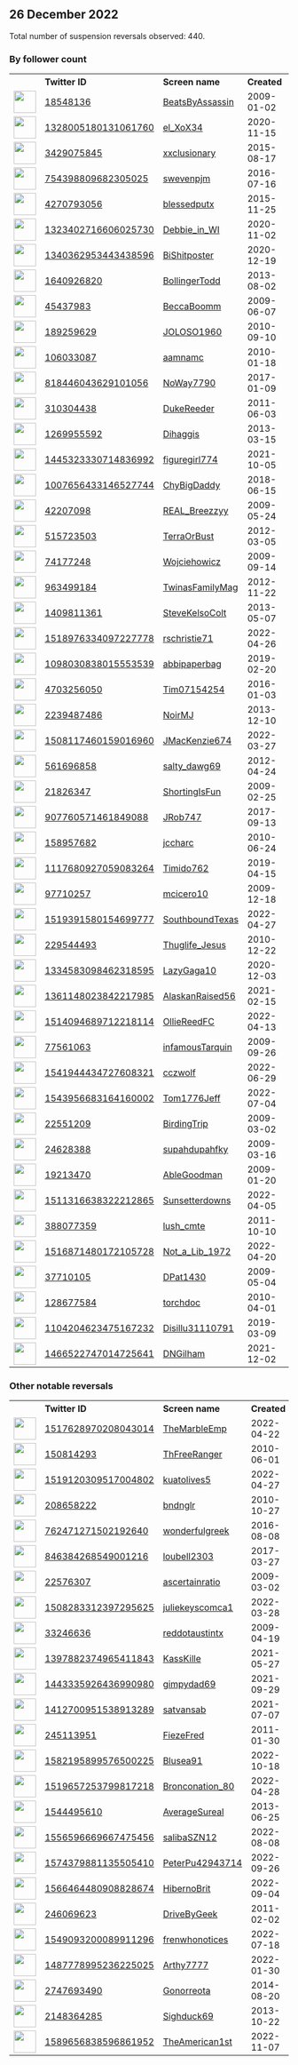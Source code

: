 
## 26 December 2022
Total number of suspension reversals observed: 440.

### By follower count
<table><tr><th></th><th align="left">Twitter ID</th><th align="left">Screen name</th>
<th align="left">Created</th><th align="left">Status</th><th align="left">Suspended</th><th align="left">Followers</th>
<tr><td><a href="https://pbs.twimg.com/profile_images/1613475308124114945/1QJT2Q8h_normal.jpg"><img src="https://pbs.twimg.com/profile_images/1613475308124114945/1QJT2Q8h_normal.jpg" width="40px" height="40px" align="center"/></a></td><td><a href="https://twitter.com/intent/user?user_id=18548136">18548136</a></td><td><a href="https://twitter.com/BeatsByAssassin">BeatsByAssassin</a></td><td>2009-01-02</td><td align="center"></td><td>2022-12-02</td><td>2242048</td></tr>
<tr><td><a href="https://pbs.twimg.com/profile_images/1626401510971084808/_Yq1TSKA_normal.jpg"><img src="https://pbs.twimg.com/profile_images/1626401510971084808/_Yq1TSKA_normal.jpg" width="40px" height="40px" align="center"/></a></td><td><a href="https://twitter.com/intent/user?user_id=1328005180131061760">1328005180131061760</a></td><td><a href="https://twitter.com/el_XoX34">el_XoX34</a></td><td>2020-11-15</td><td align="center"></td><td>2022-12-16</td><td>71403</td></tr>
<tr><td><a href="https://pbs.twimg.com/profile_images/1567398611155034117/N0JzV2p8_normal.jpg"><img src="https://pbs.twimg.com/profile_images/1567398611155034117/N0JzV2p8_normal.jpg" width="40px" height="40px" align="center"/></a></td><td><a href="https://twitter.com/intent/user?user_id=3429075845">3429075845</a></td><td><a href="https://twitter.com/xxclusionary">xxclusionary</a></td><td>2015-08-17</td><td align="center"></td><td>2022-12-12</td><td>34517</td></tr>
<tr><td><a href="https://pbs.twimg.com/profile_images/1333881721297702913/1j-4Cdux_normal.jpg"><img src="https://pbs.twimg.com/profile_images/1333881721297702913/1j-4Cdux_normal.jpg" width="40px" height="40px" align="center"/></a></td><td><a href="https://twitter.com/intent/user?user_id=754398809682305025">754398809682305025</a></td><td><a href="https://twitter.com/swevenpjm">swevenpjm</a></td><td>2016-07-16</td><td align="center"></td><td></td><td>27830</td></tr>
<tr><td><a href="https://pbs.twimg.com/profile_images/1661817397227954186/1IUsyjgh_normal.jpg"><img src="https://pbs.twimg.com/profile_images/1661817397227954186/1IUsyjgh_normal.jpg" width="40px" height="40px" align="center"/></a></td><td><a href="https://twitter.com/intent/user?user_id=4270793056">4270793056</a></td><td><a href="https://twitter.com/blessedputx">blessedputx</a></td><td>2015-11-25</td><td align="center"></td><td>2022-12-18</td><td>24548</td></tr>
<tr><td><a href="https://pbs.twimg.com/profile_images/1534257210821332995/Uo_gFwJQ_normal.jpg"><img src="https://pbs.twimg.com/profile_images/1534257210821332995/Uo_gFwJQ_normal.jpg" width="40px" height="40px" align="center"/></a></td><td><a href="https://twitter.com/intent/user?user_id=1323402716606025730">1323402716606025730</a></td><td><a href="https://twitter.com/Debbie_in_WI">Debbie_in_WI</a></td><td>2020-11-02</td><td align="center"></td><td></td><td>22633</td></tr>
<tr><td><a href="https://pbs.twimg.com/profile_images/1589419435017867264/KDdOIucU_normal.jpg"><img src="https://pbs.twimg.com/profile_images/1589419435017867264/KDdOIucU_normal.jpg" width="40px" height="40px" align="center"/></a></td><td><a href="https://twitter.com/intent/user?user_id=1340362953443438596">1340362953443438596</a></td><td><a href="https://twitter.com/BiShitposter">BiShitposter</a></td><td>2020-12-19</td><td align="center">🚫</td><td>2022-11-15</td><td>18464</td></tr>
<tr><td><a href="https://pbs.twimg.com/profile_images/1665143392773320706/cEPvthDc_normal.jpg"><img src="https://pbs.twimg.com/profile_images/1665143392773320706/cEPvthDc_normal.jpg" width="40px" height="40px" align="center"/></a></td><td><a href="https://twitter.com/intent/user?user_id=1640926820">1640926820</a></td><td><a href="https://twitter.com/BollingerTodd">BollingerTodd</a></td><td>2013-08-02</td><td align="center"></td><td>2022-10-27</td><td>17330</td></tr>
<tr><td><a href="https://pbs.twimg.com/profile_images/1020740579867668480/AnTSebtH_normal.jpg"><img src="https://pbs.twimg.com/profile_images/1020740579867668480/AnTSebtH_normal.jpg" width="40px" height="40px" align="center"/></a></td><td><a href="https://twitter.com/intent/user?user_id=45437983">45437983</a></td><td><a href="https://twitter.com/BeccaBoomm">BeccaBoomm</a></td><td>2009-06-07</td><td align="center"></td><td></td><td>15655</td></tr>
<tr><td><a href="https://pbs.twimg.com/profile_images/1615337711279259648/M4P3gPFB_normal.jpg"><img src="https://pbs.twimg.com/profile_images/1615337711279259648/M4P3gPFB_normal.jpg" width="40px" height="40px" align="center"/></a></td><td><a href="https://twitter.com/intent/user?user_id=189259629">189259629</a></td><td><a href="https://twitter.com/JOLOSO1960">JOLOSO1960</a></td><td>2010-09-10</td><td align="center"></td><td>2022-12-16</td><td>12601</td></tr>
<tr><td><a href="https://pbs.twimg.com/profile_images/1661103312467361792/CmfTyBJC_normal.jpg"><img src="https://pbs.twimg.com/profile_images/1661103312467361792/CmfTyBJC_normal.jpg" width="40px" height="40px" align="center"/></a></td><td><a href="https://twitter.com/intent/user?user_id=106033087">106033087</a></td><td><a href="https://twitter.com/aamnamc">aamnamc</a></td><td>2010-01-18</td><td align="center"></td><td>2022-11-23</td><td>11603</td></tr>
<tr><td><a href="https://pbs.twimg.com/profile_images/1288139581582344202/PZf0qygX_normal.jpg"><img src="https://pbs.twimg.com/profile_images/1288139581582344202/PZf0qygX_normal.jpg" width="40px" height="40px" align="center"/></a></td><td><a href="https://twitter.com/intent/user?user_id=818446043629101056">818446043629101056</a></td><td><a href="https://twitter.com/NoWay7790">NoWay7790</a></td><td>2017-01-09</td><td align="center"></td><td></td><td>11277</td></tr>
<tr><td><a href="https://pbs.twimg.com/profile_images/1615095407369162752/OcsovFgB_normal.jpg"><img src="https://pbs.twimg.com/profile_images/1615095407369162752/OcsovFgB_normal.jpg" width="40px" height="40px" align="center"/></a></td><td><a href="https://twitter.com/intent/user?user_id=310304438">310304438</a></td><td><a href="https://twitter.com/DukeReeder">DukeReeder</a></td><td>2011-06-03</td><td align="center">🚫</td><td>2022-12-16</td><td>9888</td></tr>
<tr><td><a href="https://pbs.twimg.com/profile_images/1661834806336823308/opOdT19U_normal.jpg"><img src="https://pbs.twimg.com/profile_images/1661834806336823308/opOdT19U_normal.jpg" width="40px" height="40px" align="center"/></a></td><td><a href="https://twitter.com/intent/user?user_id=1269955592">1269955592</a></td><td><a href="https://twitter.com/Dihaggis">Dihaggis</a></td><td>2013-03-15</td><td align="center"></td><td></td><td>9450</td></tr>
<tr><td><a href="https://pbs.twimg.com/profile_images/1666798679666114562/Dp78h3ne_normal.jpg"><img src="https://pbs.twimg.com/profile_images/1666798679666114562/Dp78h3ne_normal.jpg" width="40px" height="40px" align="center"/></a></td><td><a href="https://twitter.com/intent/user?user_id=1445323330714836992">1445323330714836992</a></td><td><a href="https://twitter.com/figuregirl774">figuregirl774</a></td><td>2021-10-05</td><td align="center"></td><td>2022-08-01</td><td>9068</td></tr>
<tr><td><a href="https://pbs.twimg.com/profile_images/1210214150489673728/SqPCfmNt_normal.jpg"><img src="https://pbs.twimg.com/profile_images/1210214150489673728/SqPCfmNt_normal.jpg" width="40px" height="40px" align="center"/></a></td><td><a href="https://twitter.com/intent/user?user_id=1007656433146527744">1007656433146527744</a></td><td><a href="https://twitter.com/ChyBigDaddy">ChyBigDaddy</a></td><td>2018-06-15</td><td align="center"></td><td></td><td>8945</td></tr>
<tr><td><a href="https://pbs.twimg.com/profile_images/1055453188768391169/JCP3Dm9h_normal.jpg"><img src="https://pbs.twimg.com/profile_images/1055453188768391169/JCP3Dm9h_normal.jpg" width="40px" height="40px" align="center"/></a></td><td><a href="https://twitter.com/intent/user?user_id=42207098">42207098</a></td><td><a href="https://twitter.com/REAL_Breezzyy">REAL_Breezzyy</a></td><td>2009-05-24</td><td align="center"></td><td></td><td>8892</td></tr>
<tr><td><a href="https://pbs.twimg.com/profile_images/1572068120042283008/svpem-c2_normal.jpg"><img src="https://pbs.twimg.com/profile_images/1572068120042283008/svpem-c2_normal.jpg" width="40px" height="40px" align="center"/></a></td><td><a href="https://twitter.com/intent/user?user_id=515723503">515723503</a></td><td><a href="https://twitter.com/TerraOrBust">TerraOrBust</a></td><td>2012-03-05</td><td align="center"></td><td>2022-11-29</td><td>8520</td></tr>
<tr><td><a href="https://pbs.twimg.com/profile_images/614301890445094912/XN6vFNlf_normal.jpg"><img src="https://pbs.twimg.com/profile_images/614301890445094912/XN6vFNlf_normal.jpg" width="40px" height="40px" align="center"/></a></td><td><a href="https://twitter.com/intent/user?user_id=74177248">74177248</a></td><td><a href="https://twitter.com/Wojciehowicz">Wojciehowicz</a></td><td>2009-09-14</td><td align="center"></td><td></td><td>7946</td></tr>
<tr><td><a href="https://pbs.twimg.com/profile_images/680398041635926016/evBk7euv_normal.jpg"><img src="https://pbs.twimg.com/profile_images/680398041635926016/evBk7euv_normal.jpg" width="40px" height="40px" align="center"/></a></td><td><a href="https://twitter.com/intent/user?user_id=963499184">963499184</a></td><td><a href="https://twitter.com/TwinasFamilyMag">TwinasFamilyMag</a></td><td>2012-11-22</td><td align="center">👋</td><td>2022-10-28</td><td>7689</td></tr>
<tr><td><a href="https://pbs.twimg.com/profile_images/1120812082952380417/zPC7uuvw_normal.jpg"><img src="https://pbs.twimg.com/profile_images/1120812082952380417/zPC7uuvw_normal.jpg" width="40px" height="40px" align="center"/></a></td><td><a href="https://twitter.com/intent/user?user_id=1409811361">1409811361</a></td><td><a href="https://twitter.com/SteveKelsoColt">SteveKelsoColt</a></td><td>2013-05-07</td><td align="center"></td><td></td><td>7608</td></tr>
<tr><td><a href="https://pbs.twimg.com/profile_images/1665369833129623554/4ZVKC5fh_normal.jpg"><img src="https://pbs.twimg.com/profile_images/1665369833129623554/4ZVKC5fh_normal.jpg" width="40px" height="40px" align="center"/></a></td><td><a href="https://twitter.com/intent/user?user_id=1518976334097227778">1518976334097227778</a></td><td><a href="https://twitter.com/rschristie71">rschristie71</a></td><td>2022-04-26</td><td align="center"></td><td>2022-12-01</td><td>7375</td></tr>
<tr><td><a href="https://pbs.twimg.com/profile_images/1669016700371566593/Is6W1ZdS_normal.jpg"><img src="https://pbs.twimg.com/profile_images/1669016700371566593/Is6W1ZdS_normal.jpg" width="40px" height="40px" align="center"/></a></td><td><a href="https://twitter.com/intent/user?user_id=1098030838015553539">1098030838015553539</a></td><td><a href="https://twitter.com/abbipaperbag">abbipaperbag</a></td><td>2019-02-20</td><td align="center"></td><td>2022-11-29</td><td>7093</td></tr>
<tr><td><a href="https://pbs.twimg.com/profile_images/1338809973778878464/EIjdyyl4_normal.jpg"><img src="https://pbs.twimg.com/profile_images/1338809973778878464/EIjdyyl4_normal.jpg" width="40px" height="40px" align="center"/></a></td><td><a href="https://twitter.com/intent/user?user_id=4703256050">4703256050</a></td><td><a href="https://twitter.com/Tim07154254">Tim07154254</a></td><td>2016-01-03</td><td align="center"></td><td>2022-11-23</td><td>6144</td></tr>
<tr><td><a href="https://pbs.twimg.com/profile_images/1670596225492570113/tXMmPHmK_normal.jpg"><img src="https://pbs.twimg.com/profile_images/1670596225492570113/tXMmPHmK_normal.jpg" width="40px" height="40px" align="center"/></a></td><td><a href="https://twitter.com/intent/user?user_id=2239487486">2239487486</a></td><td><a href="https://twitter.com/NoirMJ">NoirMJ</a></td><td>2013-12-10</td><td align="center"></td><td>2022-11-21</td><td>6081</td></tr>
<tr><td><a href="https://pbs.twimg.com/profile_images/1607432244175544320/l3PraGH8_normal.jpg"><img src="https://pbs.twimg.com/profile_images/1607432244175544320/l3PraGH8_normal.jpg" width="40px" height="40px" align="center"/></a></td><td><a href="https://twitter.com/intent/user?user_id=1508117460159016960">1508117460159016960</a></td><td><a href="https://twitter.com/JMacKenzie674">JMacKenzie674</a></td><td>2022-03-27</td><td align="center">🚫</td><td>2022-08-13</td><td>4998</td></tr>
<tr><td><a href="https://pbs.twimg.com/profile_images/1669104399392595970/AUZkxSxm_normal.jpg"><img src="https://pbs.twimg.com/profile_images/1669104399392595970/AUZkxSxm_normal.jpg" width="40px" height="40px" align="center"/></a></td><td><a href="https://twitter.com/intent/user?user_id=561696858">561696858</a></td><td><a href="https://twitter.com/salty_dawg69">salty_dawg69</a></td><td>2012-04-24</td><td align="center"></td><td></td><td>4361</td></tr>
<tr><td><a href="https://pbs.twimg.com/profile_images/1192989829954453504/6RFH_h7r_normal.jpg"><img src="https://pbs.twimg.com/profile_images/1192989829954453504/6RFH_h7r_normal.jpg" width="40px" height="40px" align="center"/></a></td><td><a href="https://twitter.com/intent/user?user_id=21826347">21826347</a></td><td><a href="https://twitter.com/ShortingIsFun">ShortingIsFun</a></td><td>2009-02-25</td><td align="center"></td><td>2022-12-16</td><td>4243</td></tr>
<tr><td><a href="https://pbs.twimg.com/profile_images/925109757316423681/kimlgStL_normal.jpg"><img src="https://pbs.twimg.com/profile_images/925109757316423681/kimlgStL_normal.jpg" width="40px" height="40px" align="center"/></a></td><td><a href="https://twitter.com/intent/user?user_id=907760571461849088">907760571461849088</a></td><td><a href="https://twitter.com/JRob747">JRob747</a></td><td>2017-09-13</td><td align="center"></td><td></td><td>4091</td></tr>
<tr><td><a href="https://pbs.twimg.com/profile_images/1667993287050014720/74qfiafs_normal.jpg"><img src="https://pbs.twimg.com/profile_images/1667993287050014720/74qfiafs_normal.jpg" width="40px" height="40px" align="center"/></a></td><td><a href="https://twitter.com/intent/user?user_id=158957682">158957682</a></td><td><a href="https://twitter.com/jccharc">jccharc</a></td><td>2010-06-24</td><td align="center"></td><td></td><td>3971</td></tr>
<tr><td><a href="https://pbs.twimg.com/profile_images/1545040542425354242/t1tQhr5l_normal.jpg"><img src="https://pbs.twimg.com/profile_images/1545040542425354242/t1tQhr5l_normal.jpg" width="40px" height="40px" align="center"/></a></td><td><a href="https://twitter.com/intent/user?user_id=1117680927059083264">1117680927059083264</a></td><td><a href="https://twitter.com/Timido762">Timido762</a></td><td>2019-04-15</td><td align="center"></td><td>2022-11-30</td><td>3898</td></tr>
<tr><td><a href="https://pbs.twimg.com/profile_images/826441154455535616/UpnbkRRj_normal.jpg"><img src="https://pbs.twimg.com/profile_images/826441154455535616/UpnbkRRj_normal.jpg" width="40px" height="40px" align="center"/></a></td><td><a href="https://twitter.com/intent/user?user_id=97710257">97710257</a></td><td><a href="https://twitter.com/mcicero10">mcicero10</a></td><td>2009-12-18</td><td align="center"></td><td></td><td>3713</td></tr>
<tr><td><a href="https://pbs.twimg.com/profile_images/1665741377781506052/p3faygte_normal.jpg"><img src="https://pbs.twimg.com/profile_images/1665741377781506052/p3faygte_normal.jpg" width="40px" height="40px" align="center"/></a></td><td><a href="https://twitter.com/intent/user?user_id=1519391580154699777">1519391580154699777</a></td><td><a href="https://twitter.com/SouthboundTexas">SouthboundTexas</a></td><td>2022-04-27</td><td align="center"></td><td>2022-11-21</td><td>3632</td></tr>
<tr><td><a href="https://pbs.twimg.com/profile_images/1637367251404824577/A4IgT1mD_normal.jpg"><img src="https://pbs.twimg.com/profile_images/1637367251404824577/A4IgT1mD_normal.jpg" width="40px" height="40px" align="center"/></a></td><td><a href="https://twitter.com/intent/user?user_id=229544493">229544493</a></td><td><a href="https://twitter.com/Thuglife_Jesus">Thuglife_Jesus</a></td><td>2010-12-22</td><td align="center"></td><td></td><td>3382</td></tr>
<tr><td><a href="https://pbs.twimg.com/profile_images/1429128337990066187/33kTyeFT_normal.jpg"><img src="https://pbs.twimg.com/profile_images/1429128337990066187/33kTyeFT_normal.jpg" width="40px" height="40px" align="center"/></a></td><td><a href="https://twitter.com/intent/user?user_id=1334583098462318595">1334583098462318595</a></td><td><a href="https://twitter.com/LazyGaga10">LazyGaga10</a></td><td>2020-12-03</td><td align="center"></td><td>2022-12-06</td><td>3364</td></tr>
<tr><td><a href="https://pbs.twimg.com/profile_images/1658692380248391692/JcSynj24_normal.jpg"><img src="https://pbs.twimg.com/profile_images/1658692380248391692/JcSynj24_normal.jpg" width="40px" height="40px" align="center"/></a></td><td><a href="https://twitter.com/intent/user?user_id=1361148023842217985">1361148023842217985</a></td><td><a href="https://twitter.com/AlaskanRaised56">AlaskanRaised56</a></td><td>2021-02-15</td><td align="center"></td><td></td><td>3291</td></tr>
<tr><td><a href="https://pbs.twimg.com/profile_images/1514097289530605574/bh7Xxn8p_normal.jpg"><img src="https://pbs.twimg.com/profile_images/1514097289530605574/bh7Xxn8p_normal.jpg" width="40px" height="40px" align="center"/></a></td><td><a href="https://twitter.com/intent/user?user_id=1514094689712218114">1514094689712218114</a></td><td><a href="https://twitter.com/OllieReedFC">OllieReedFC</a></td><td>2022-04-13</td><td align="center"></td><td>2022-11-22</td><td>3269</td></tr>
<tr><td><a href="https://pbs.twimg.com/profile_images/1608601377550344196/xDu6QJyY_normal.jpg"><img src="https://pbs.twimg.com/profile_images/1608601377550344196/xDu6QJyY_normal.jpg" width="40px" height="40px" align="center"/></a></td><td><a href="https://twitter.com/intent/user?user_id=77561063">77561063</a></td><td><a href="https://twitter.com/infamousTarquin">infamousTarquin</a></td><td>2009-09-26</td><td align="center"></td><td></td><td>3234</td></tr>
<tr><td><a href="https://pbs.twimg.com/profile_images/1621268177689911297/RkhO3Ku4_normal.jpg"><img src="https://pbs.twimg.com/profile_images/1621268177689911297/RkhO3Ku4_normal.jpg" width="40px" height="40px" align="center"/></a></td><td><a href="https://twitter.com/intent/user?user_id=1541944434727608321">1541944434727608321</a></td><td><a href="https://twitter.com/cczwolf">cczwolf</a></td><td>2022-06-29</td><td align="center">🚫</td><td>2022-12-01</td><td>3133</td></tr>
<tr><td><a href="https://pbs.twimg.com/profile_images/1556819329588527104/nHwYnIyd_normal.jpg"><img src="https://pbs.twimg.com/profile_images/1556819329588527104/nHwYnIyd_normal.jpg" width="40px" height="40px" align="center"/></a></td><td><a href="https://twitter.com/intent/user?user_id=1543956683164160002">1543956683164160002</a></td><td><a href="https://twitter.com/Tom1776Jeff">Tom1776Jeff</a></td><td>2022-07-04</td><td align="center">🚫</td><td>2022-10-23</td><td>3127</td></tr>
<tr><td><a href="https://pbs.twimg.com/profile_images/1269101989444517888/D5YV1qNm_normal.jpg"><img src="https://pbs.twimg.com/profile_images/1269101989444517888/D5YV1qNm_normal.jpg" width="40px" height="40px" align="center"/></a></td><td><a href="https://twitter.com/intent/user?user_id=22551209">22551209</a></td><td><a href="https://twitter.com/BirdingTrip">BirdingTrip</a></td><td>2009-03-02</td><td align="center"></td><td></td><td>3091</td></tr>
<tr><td><a href="https://pbs.twimg.com/profile_images/1106754566769393664/nQjrURhg_normal.jpg"><img src="https://pbs.twimg.com/profile_images/1106754566769393664/nQjrURhg_normal.jpg" width="40px" height="40px" align="center"/></a></td><td><a href="https://twitter.com/intent/user?user_id=24628388">24628388</a></td><td><a href="https://twitter.com/supahdupahfky">supahdupahfky</a></td><td>2009-03-16</td><td align="center"></td><td></td><td>3089</td></tr>
<tr><td><a href="https://pbs.twimg.com/profile_images/1965906027/AboutMeJRW2_128_normal.jpg"><img src="https://pbs.twimg.com/profile_images/1965906027/AboutMeJRW2_128_normal.jpg" width="40px" height="40px" align="center"/></a></td><td><a href="https://twitter.com/intent/user?user_id=19213470">19213470</a></td><td><a href="https://twitter.com/AbleGoodman">AbleGoodman</a></td><td>2009-01-20</td><td align="center">🚫</td><td></td><td>3056</td></tr>
<tr><td><a href="https://pbs.twimg.com/profile_images/1645607857931579393/iwcr1lpT_normal.jpg"><img src="https://pbs.twimg.com/profile_images/1645607857931579393/iwcr1lpT_normal.jpg" width="40px" height="40px" align="center"/></a></td><td><a href="https://twitter.com/intent/user?user_id=1511316638322212865">1511316638322212865</a></td><td><a href="https://twitter.com/Sunsetterdowns">Sunsetterdowns</a></td><td>2022-04-05</td><td align="center"></td><td>2022-07-16</td><td>2957</td></tr>
<tr><td><a href="https://pbs.twimg.com/profile_images/722563659851915265/2G47svNE_normal.jpg"><img src="https://pbs.twimg.com/profile_images/722563659851915265/2G47svNE_normal.jpg" width="40px" height="40px" align="center"/></a></td><td><a href="https://twitter.com/intent/user?user_id=388077359">388077359</a></td><td><a href="https://twitter.com/lush_cmte">lush_cmte</a></td><td>2011-10-10</td><td align="center"></td><td></td><td>2951</td></tr>
<tr><td><a href="https://pbs.twimg.com/profile_images/1655062481725964289/78uV6f1E_normal.jpg"><img src="https://pbs.twimg.com/profile_images/1655062481725964289/78uV6f1E_normal.jpg" width="40px" height="40px" align="center"/></a></td><td><a href="https://twitter.com/intent/user?user_id=1516871480172105728">1516871480172105728</a></td><td><a href="https://twitter.com/Not_a_Lib_1972">Not_a_Lib_1972</a></td><td>2022-04-20</td><td align="center"></td><td>2022-10-21</td><td>2870</td></tr>
<tr><td><a href="https://pbs.twimg.com/profile_images/3605888935/4f275ae7ba4f00020b10c950d50fad1c_normal.png"><img src="https://pbs.twimg.com/profile_images/3605888935/4f275ae7ba4f00020b10c950d50fad1c_normal.png" width="40px" height="40px" align="center"/></a></td><td><a href="https://twitter.com/intent/user?user_id=37710105">37710105</a></td><td><a href="https://twitter.com/DPat1430">DPat1430</a></td><td>2009-05-04</td><td align="center"></td><td></td><td>2725</td></tr>
<tr><td><a href="https://pbs.twimg.com/profile_images/1084271042024169473/Xe-Ft2Hs_normal.jpg"><img src="https://pbs.twimg.com/profile_images/1084271042024169473/Xe-Ft2Hs_normal.jpg" width="40px" height="40px" align="center"/></a></td><td><a href="https://twitter.com/intent/user?user_id=128677584">128677584</a></td><td><a href="https://twitter.com/torchdoc">torchdoc</a></td><td>2010-04-01</td><td align="center"></td><td></td><td>2703</td></tr>
<tr><td><a href="https://pbs.twimg.com/profile_images/1112152875696701441/sZ7TWdpd_normal.jpg"><img src="https://pbs.twimg.com/profile_images/1112152875696701441/sZ7TWdpd_normal.jpg" width="40px" height="40px" align="center"/></a></td><td><a href="https://twitter.com/intent/user?user_id=1104204623475167232">1104204623475167232</a></td><td><a href="https://twitter.com/Disillu31110791">Disillu31110791</a></td><td>2019-03-09</td><td align="center"></td><td></td><td>2507</td></tr>
<tr><td><a href="https://pbs.twimg.com/profile_images/1470845454426517510/AZWv9vOw_normal.jpg"><img src="https://pbs.twimg.com/profile_images/1470845454426517510/AZWv9vOw_normal.jpg" width="40px" height="40px" align="center"/></a></td><td><a href="https://twitter.com/intent/user?user_id=1466522747014725641">1466522747014725641</a></td><td><a href="https://twitter.com/DNGilham">DNGilham</a></td><td>2021-12-02</td><td align="center"></td><td>2022-07-22</td><td>2490</td></tr>
</table>

### Other notable reversals
<table><tr><th></th><th align="left">Twitter ID</th><th align="left">Screen name</th>
<th align="left">Created</th><th align="left">Status</th><th align="left">Suspended</th><th align="left">Followers</th>
<tr><td><a href="https://pbs.twimg.com/profile_images/1609015181597720577/6WTMscTR_normal.jpg"><img src="https://pbs.twimg.com/profile_images/1609015181597720577/6WTMscTR_normal.jpg" width="40px" height="40px" align="center"/></a></td><td><a href="https://twitter.com/intent/user?user_id=1517628970208043014">1517628970208043014</a></td><td><a href="https://twitter.com/TheMarbleEmp">TheMarbleEmp</a></td><td>2022-04-22</td><td align="center">🚫</td><td>2022-08-21</td><td>822</td></tr>
<tr><td><a href="https://pbs.twimg.com/profile_images/1515746100199792644/i3S3Iuwh_normal.jpg"><img src="https://pbs.twimg.com/profile_images/1515746100199792644/i3S3Iuwh_normal.jpg" width="40px" height="40px" align="center"/></a></td><td><a href="https://twitter.com/intent/user?user_id=150814293">150814293</a></td><td><a href="https://twitter.com/ThFreeRanger">ThFreeRanger</a></td><td>2010-06-01</td><td align="center"></td><td>2022-12-21</td><td>470</td></tr>
<tr><td><a href="https://pbs.twimg.com/profile_images/1519120623016026114/rwzkOFrc_normal.jpg"><img src="https://pbs.twimg.com/profile_images/1519120623016026114/rwzkOFrc_normal.jpg" width="40px" height="40px" align="center"/></a></td><td><a href="https://twitter.com/intent/user?user_id=1519120309517004802">1519120309517004802</a></td><td><a href="https://twitter.com/kuatolives5">kuatolives5</a></td><td>2022-04-27</td><td align="center"></td><td>2022-11-30</td><td>824</td></tr>
<tr><td><a href="https://pbs.twimg.com/profile_images/802507740144959488/jwMH-YvO_normal.jpg"><img src="https://pbs.twimg.com/profile_images/802507740144959488/jwMH-YvO_normal.jpg" width="40px" height="40px" align="center"/></a></td><td><a href="https://twitter.com/intent/user?user_id=208658222">208658222</a></td><td><a href="https://twitter.com/bndnglr">bndnglr</a></td><td>2010-10-27</td><td align="center"></td><td>2022-12-16</td><td>104</td></tr>
<tr><td><a href="https://pbs.twimg.com/profile_images/832417002912411654/mrUj63Cv_normal.jpg"><img src="https://pbs.twimg.com/profile_images/832417002912411654/mrUj63Cv_normal.jpg" width="40px" height="40px" align="center"/></a></td><td><a href="https://twitter.com/intent/user?user_id=762471271502192640">762471271502192640</a></td><td><a href="https://twitter.com/wonderfulgreek">wonderfulgreek</a></td><td>2016-08-08</td><td align="center"></td><td>2022-12-17</td><td>220</td></tr>
<tr><td><a href="https://pbs.twimg.com/profile_images/1635810003796754432/tueKKtfE_normal.jpg"><img src="https://pbs.twimg.com/profile_images/1635810003796754432/tueKKtfE_normal.jpg" width="40px" height="40px" align="center"/></a></td><td><a href="https://twitter.com/intent/user?user_id=846384268549001216">846384268549001216</a></td><td><a href="https://twitter.com/loubell2303">loubell2303</a></td><td>2017-03-27</td><td align="center"></td><td>2022-11-30</td><td>308</td></tr>
<tr><td><a href="https://pbs.twimg.com/profile_images/1587256219009519616/WyjpFTSV_normal.jpg"><img src="https://pbs.twimg.com/profile_images/1587256219009519616/WyjpFTSV_normal.jpg" width="40px" height="40px" align="center"/></a></td><td><a href="https://twitter.com/intent/user?user_id=22576307">22576307</a></td><td><a href="https://twitter.com/ascertainratio">ascertainratio</a></td><td>2009-03-02</td><td align="center"></td><td>2022-11-06</td><td>475</td></tr>
<tr><td><a href="https://pbs.twimg.com/profile_images/1508424914163937285/odD7_tBP_normal.jpg"><img src="https://pbs.twimg.com/profile_images/1508424914163937285/odD7_tBP_normal.jpg" width="40px" height="40px" align="center"/></a></td><td><a href="https://twitter.com/intent/user?user_id=1508283312397295625">1508283312397295625</a></td><td><a href="https://twitter.com/juliekeyscomca1">juliekeyscomca1</a></td><td>2022-03-28</td><td align="center"></td><td>2022-12-16</td><td>725</td></tr>
<tr><td><a href="https://pbs.twimg.com/profile_images/987748634157608960/cX56hURB_normal.jpg"><img src="https://pbs.twimg.com/profile_images/987748634157608960/cX56hURB_normal.jpg" width="40px" height="40px" align="center"/></a></td><td><a href="https://twitter.com/intent/user?user_id=33246636">33246636</a></td><td><a href="https://twitter.com/reddotaustintx">reddotaustintx</a></td><td>2009-04-19</td><td align="center"></td><td>2022-12-01</td><td>2033</td></tr>
<tr><td><a href="https://pbs.twimg.com/profile_images/1458867251138936843/ySpfLRXF_normal.jpg"><img src="https://pbs.twimg.com/profile_images/1458867251138936843/ySpfLRXF_normal.jpg" width="40px" height="40px" align="center"/></a></td><td><a href="https://twitter.com/intent/user?user_id=1397882374965411843">1397882374965411843</a></td><td><a href="https://twitter.com/KassKille">KassKille</a></td><td>2021-05-27</td><td align="center"></td><td>2022-12-19</td><td>807</td></tr>
<tr><td><a href="https://pbs.twimg.com/profile_images/1668480045004750849/NEAXBXnG_normal.jpg"><img src="https://pbs.twimg.com/profile_images/1668480045004750849/NEAXBXnG_normal.jpg" width="40px" height="40px" align="center"/></a></td><td><a href="https://twitter.com/intent/user?user_id=1443335926436990980">1443335926436990980</a></td><td><a href="https://twitter.com/gimpydad69">gimpydad69</a></td><td>2021-09-29</td><td align="center"></td><td>2022-11-30</td><td>28</td></tr>
<tr><td><a href="https://pbs.twimg.com/profile_images/1629673980977381376/GZ90wmkT_normal.jpg"><img src="https://pbs.twimg.com/profile_images/1629673980977381376/GZ90wmkT_normal.jpg" width="40px" height="40px" align="center"/></a></td><td><a href="https://twitter.com/intent/user?user_id=1412700951538913289">1412700951538913289</a></td><td><a href="https://twitter.com/satvansab">satvansab</a></td><td>2021-07-07</td><td align="center">👋</td><td>2022-11-29</td><td>174</td></tr>
<tr><td><a href="https://pbs.twimg.com/profile_images/651745717455855616/i2_teyPH_normal.jpg"><img src="https://pbs.twimg.com/profile_images/651745717455855616/i2_teyPH_normal.jpg" width="40px" height="40px" align="center"/></a></td><td><a href="https://twitter.com/intent/user?user_id=245113951">245113951</a></td><td><a href="https://twitter.com/FiezeFred">FiezeFred</a></td><td>2011-01-30</td><td align="center"></td><td>2022-12-14</td><td>188</td></tr>
<tr><td><a href="https://pbs.twimg.com/profile_images/1582196046419169285/4r29LONw_normal.jpg"><img src="https://pbs.twimg.com/profile_images/1582196046419169285/4r29LONw_normal.jpg" width="40px" height="40px" align="center"/></a></td><td><a href="https://twitter.com/intent/user?user_id=1582195899576500225">1582195899576500225</a></td><td><a href="https://twitter.com/Blusea91">Blusea91</a></td><td>2022-10-18</td><td align="center">👋</td><td>2022-12-13</td><td>524</td></tr>
<tr><td><a href="https://pbs.twimg.com/profile_images/1519722945655951361/QtYzKMwR_normal.jpg"><img src="https://pbs.twimg.com/profile_images/1519722945655951361/QtYzKMwR_normal.jpg" width="40px" height="40px" align="center"/></a></td><td><a href="https://twitter.com/intent/user?user_id=1519657253799817218">1519657253799817218</a></td><td><a href="https://twitter.com/Bronconation_80">Bronconation_80</a></td><td>2022-04-28</td><td align="center"></td><td>2022-11-25</td><td>407</td></tr>
<tr><td><a href="https://pbs.twimg.com/profile_images/1629386979866542080/ME7ROFY2_normal.jpg"><img src="https://pbs.twimg.com/profile_images/1629386979866542080/ME7ROFY2_normal.jpg" width="40px" height="40px" align="center"/></a></td><td><a href="https://twitter.com/intent/user?user_id=1544495610">1544495610</a></td><td><a href="https://twitter.com/AverageSureal">AverageSureal</a></td><td>2013-06-25</td><td align="center">🔒</td><td>2022-12-14</td><td>0</td></tr>
<tr><td><a href="https://pbs.twimg.com/profile_images/1556598117943939072/mf4LquVn_normal.jpg"><img src="https://pbs.twimg.com/profile_images/1556598117943939072/mf4LquVn_normal.jpg" width="40px" height="40px" align="center"/></a></td><td><a href="https://twitter.com/intent/user?user_id=1556596669667475456">1556596669667475456</a></td><td><a href="https://twitter.com/salibaSZN12">salibaSZN12</a></td><td>2022-08-08</td><td align="center"></td><td>2022-11-30</td><td>96</td></tr>
<tr><td><a href="https://pbs.twimg.com/profile_images/1574381176550490112/wIX1133L_normal.jpg"><img src="https://pbs.twimg.com/profile_images/1574381176550490112/wIX1133L_normal.jpg" width="40px" height="40px" align="center"/></a></td><td><a href="https://twitter.com/intent/user?user_id=1574379881135505410">1574379881135505410</a></td><td><a href="https://twitter.com/PeterPu42943714">PeterPu42943714</a></td><td>2022-09-26</td><td align="center"></td><td>2022-12-02</td><td>346</td></tr>
<tr><td><a href="https://pbs.twimg.com/profile_images/1572381445276008449/JdRszsC4_normal.jpg"><img src="https://pbs.twimg.com/profile_images/1572381445276008449/JdRszsC4_normal.jpg" width="40px" height="40px" align="center"/></a></td><td><a href="https://twitter.com/intent/user?user_id=1566464480908828674">1566464480908828674</a></td><td><a href="https://twitter.com/HibernoBrit">HibernoBrit</a></td><td>2022-09-04</td><td align="center"></td><td>2022-11-30</td><td>461</td></tr>
<tr><td><a href="https://pbs.twimg.com/profile_images/1668265237907218435/l8jp0BIB_normal.jpg"><img src="https://pbs.twimg.com/profile_images/1668265237907218435/l8jp0BIB_normal.jpg" width="40px" height="40px" align="center"/></a></td><td><a href="https://twitter.com/intent/user?user_id=246069623">246069623</a></td><td><a href="https://twitter.com/DriveByGeek">DriveByGeek</a></td><td>2011-02-02</td><td align="center"></td><td>2022-12-01</td><td>146</td></tr>
<tr><td><a href="https://pbs.twimg.com/profile_images/1568652561464557573/tf1Q0_k2_normal.jpg"><img src="https://pbs.twimg.com/profile_images/1568652561464557573/tf1Q0_k2_normal.jpg" width="40px" height="40px" align="center"/></a></td><td><a href="https://twitter.com/intent/user?user_id=1549093200089911296">1549093200089911296</a></td><td><a href="https://twitter.com/frenwhonotices">frenwhonotices</a></td><td>2022-07-18</td><td align="center"></td><td>2022-12-01</td><td>33</td></tr>
<tr><td><a href="https://pbs.twimg.com/profile_images/1581369985338904584/NCv1viZh_normal.jpg"><img src="https://pbs.twimg.com/profile_images/1581369985338904584/NCv1viZh_normal.jpg" width="40px" height="40px" align="center"/></a></td><td><a href="https://twitter.com/intent/user?user_id=1487778995236225025">1487778995236225025</a></td><td><a href="https://twitter.com/Arthy7777">Arthy7777</a></td><td>2022-01-30</td><td align="center"></td><td>2022-12-14</td><td>397</td></tr>
<tr><td><a href="https://pbs.twimg.com/profile_images/1576430374162690048/g3EitN-d_normal.jpg"><img src="https://pbs.twimg.com/profile_images/1576430374162690048/g3EitN-d_normal.jpg" width="40px" height="40px" align="center"/></a></td><td><a href="https://twitter.com/intent/user?user_id=2747693490">2747693490</a></td><td><a href="https://twitter.com/Gonorreota">Gonorreota</a></td><td>2014-08-20</td><td align="center"></td><td>2022-12-12</td><td>2159</td></tr>
<tr><td><a href="https://pbs.twimg.com/profile_images/1599246656695828481/oRJbG_d2_normal.jpg"><img src="https://pbs.twimg.com/profile_images/1599246656695828481/oRJbG_d2_normal.jpg" width="40px" height="40px" align="center"/></a></td><td><a href="https://twitter.com/intent/user?user_id=2148364285">2148364285</a></td><td><a href="https://twitter.com/Sighduck69">Sighduck69</a></td><td>2013-10-22</td><td align="center"></td><td>2022-12-13</td><td>17</td></tr>
<tr><td><a href="https://pbs.twimg.com/profile_images/1591956470014349313/MTdvEaDD_normal.jpg"><img src="https://pbs.twimg.com/profile_images/1591956470014349313/MTdvEaDD_normal.jpg" width="40px" height="40px" align="center"/></a></td><td><a href="https://twitter.com/intent/user?user_id=1589656838596861952">1589656838596861952</a></td><td><a href="https://twitter.com/TheAmerican1st">TheAmerican1st</a></td><td>2022-11-07</td><td align="center"></td><td>2022-12-17</td><td>20</td></tr>
</table>
